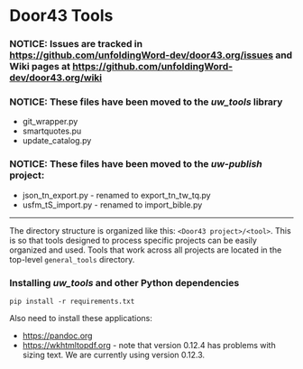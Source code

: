 # Door43 Tools

### NOTICE: Issues are tracked in https://github.com/unfoldingWord-dev/door43.org/issues and Wiki pages at https://github.com/unfoldingWord-dev/door43.org/wiki
### NOTICE: These files have been moved to the _uw_tools_ library
* git_wrapper.py
* smartquotes.pu
* update_catalog.py

### NOTICE: These files have been moved to the _uw-publish_ project:
* json_tn_export.py - renamed to export_tn_tw_tq.py
* usfm_tS_import.py - renamed to import_bible.py

-----


The directory structure is organized like this: `<Door43 project>/<tool>`. This is so that tools 
designed to process specific projects can be easily organized and used. Tools that work across all projects are 
located in the top-level `general_tools` directory.

### Installing _uw_tools_ and other Python dependencies

    pip install -r requirements.txt
    
Also need to install these applications:
* https://pandoc.org
* https://wkhtmltopdf.org - note that version 0.12.4 has problems with sizing text.  We are currently using version 0.12.3. 

